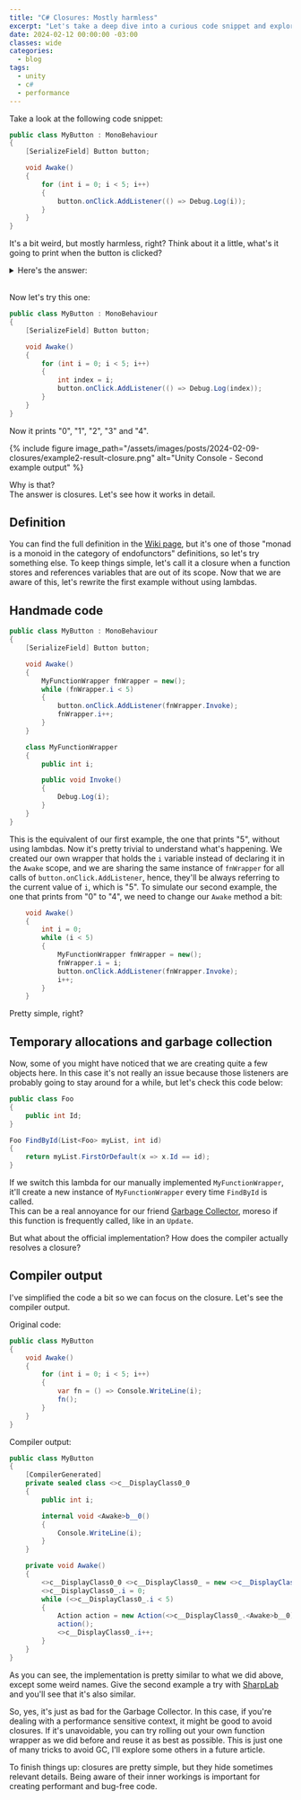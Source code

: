 ```yaml
---
title: "C# Closures: Mostly harmless"
excerpt: "Let's take a deep dive into a curious code snippet and explore how closures can impact your Unity game’s performance."
date: 2024-02-12 00:00:00 -03:00
classes: wide
categories:
  - blog
tags:
  - unity
  - c#
  - performance
---
```


Take a look at the following code snippet:
```csharp
public class MyButton : MonoBehaviour
{
    [SerializeField] Button button;

    void Awake()
    {
        for (int i = 0; i < 5; i++)
        {
            button.onClick.AddListener(() => Debug.Log(i));    
        }
    }
}
```
It's a bit weird, but mostly harmless, right?
Think about it a little, what's it going to print when the button is clicked?

<details> 
  <summary>Here's the answer:</summary>
  It prints "5" 5 times. 

  {% include figure image_path="/assets/images/posts/2024-02-09-closures/example1-result-closure.png" alt="Unity Console - First example output" %}
</details>
<br>

Now let's try this one:
```csharp
public class MyButton : MonoBehaviour
{
    [SerializeField] Button button;

    void Awake()
    {
        for (int i = 0; i < 5; i++)
        {
            int index = i;
            button.onClick.AddListener(() => Debug.Log(index));    
        }
    }
}
```
Now it prints "0", "1", "2", "3" and "4".  

{% include figure image_path="/assets/images/posts/2024-02-09-closures/example2-result-closure.png" alt="Unity Console - Second example output" %}

Why is that?  
The answer is closures. Let's see how it works in detail.

## Definition
You can find the full definition in the [Wiki page](https://en.wikipedia.org/wiki/Closure_(computer_programming)), but it's one of those "monad is a monoid in the category of endofunctors" definitions, so let's try something else.
To keep things simple, let's call it a closure when a function stores and references variables that are out of its scope.
Now that we are aware of this, let's rewrite the first example without using lambdas.

## Handmade code
```csharp
public class MyButton : MonoBehaviour
{
    [SerializeField] Button button;

    void Awake()
    {
        MyFunctionWrapper fnWrapper = new();
        while (fnWrapper.i < 5)
        {
            button.onClick.AddListener(fnWrapper.Invoke);
            fnWrapper.i++;
        }
    }

    class MyFunctionWrapper
    {
        public int i;

        public void Invoke()
        {
            Debug.Log(i);
        }
    }
}
```
This is the equivalent of our first example, the one that prints "5", without using lambdas. Now it's pretty trivial to understand what's happening.
We created our own wrapper that holds the `i` variable instead of declaring it in the `Awake` scope, and we are sharing the same instance of `fnWrapper` for all calls of `button.onClick.AddListener`, hence, they'll be always referring to the current value of `i`, which is "5".
To simulate our second example, the one that prints from "0" to "4", we need to change our `Awake` method a bit:
```csharp
    void Awake()
    {
        int i = 0;
        while (i < 5)
        {
            MyFunctionWrapper fnWrapper = new();
            fnWrapper.i = i;
            button.onClick.AddListener(fnWrapper.Invoke);
            i++;
        }
    }
```
Pretty simple, right?  

## Temporary allocations and garbage collection

Now, some of you might have noticed that we are creating quite a few objects here. In this case it's not really an issue because those listeners are probably going to stay around for a while, but let's check this code below:
```csharp
public class Foo 
{
    public int Id;
}

Foo FindById(List<Foo> myList, int id)
{
    return myList.FirstOrDefault(x => x.Id == id);
}
```
If we switch this lambda for our manually implemented `MyFunctionWrapper`, it'll create a new instance of `MyFunctionWrapper` every time `FindById` is called.  
This can be a real annoyance for our friend [Garbage Collector](https://docs.unity3d.com/Manual/performance-garbage-collector.html), moreso if this function is frequently called, like in an `Update`. 
  
But what about the official implementation? How does the compiler actually resolves a closure?

## Compiler output
I've simplified the code a bit so we can focus on the closure. Let's see the compiler output.

Original code:
```csharp
public class MyButton
{
    void Awake()
    {
        for (int i = 0; i < 5; i++)
        {
            var fn = () => Console.WriteLine(i);
            fn();
        }
    }
}
```
Compiler output:
```csharp
public class MyButton
{
    [CompilerGenerated]
    private sealed class <>c__DisplayClass0_0
    {
        public int i;

        internal void <Awake>b__0()
        {
            Console.WriteLine(i);
        }
    }

    private void Awake()
    {
        <>c__DisplayClass0_0 <>c__DisplayClass0_ = new <>c__DisplayClass0_0();
        <>c__DisplayClass0_.i = 0;
        while (<>c__DisplayClass0_.i < 5)
        {
            Action action = new Action(<>c__DisplayClass0_.<Awake>b__0);
            action();
            <>c__DisplayClass0_.i++;
        }
    }
}
```
As you can see, the implementation is pretty similar to what we did above, except some weird names.
Give the second example a try with [SharpLab](https://sharplab.io/) and you'll see that it's also similar.

So, yes, it's just as bad for the Garbage Collector. In this case, if you're dealing with a performance sensitive context, it might be good to avoid closures.
If it's unavoidable, you can try rolling out your own function wrapper as we did before and reuse it as best as possible. This is just one of many tricks to avoid GC, I'll explore some others in a future article.

To finish things up: closures are pretty simple, but they hide sometimes relevant details. Being aware of their inner workings is important for creating performant and bug-free code.
